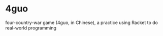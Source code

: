 # 4guo
four-country-war game (4guo, in Chinese), a practice using Racket to do real-world programming
